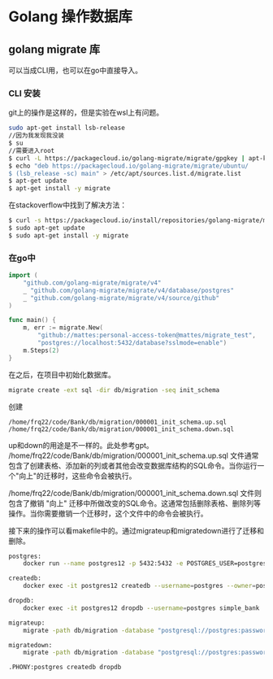 # Golang 操作数据库  

## golang migrate 库  

可以当成CLI用，也可以在go中直接导入。  

### CLI 安装
git上的操作是这样的，但是实验在wsl上有问题。
```bash
sudo apt-get install lsb-release 
//因为我发现我没装
$ su  
//需要进入root
$ curl -L https://packagecloud.io/golang-migrate/migrate/gpgkey | apt-key add -
$ echo "deb https://packagecloud.io/golang-migrate/migrate/ubuntu/ 
$ (lsb_release -sc) main" > /etc/apt/sources.list.d/migrate.list
$ apt-get update
$ apt-get install -y migrate
```
在stackoverflow中找到了解决方法：
```bash
$ curl -s https://packagecloud.io/install/repositories/golang-migrate/migrate/script.deb.sh | sudo bash
$ sudo apt-get update
$ sudo apt-get install -y migrate
```

### 在go中
```go
import (
    "github.com/golang-migrate/migrate/v4"
    _ "github.com/golang-migrate/migrate/v4/database/postgres"
    _ "github.com/golang-migrate/migrate/v4/source/github"
)

func main() {
    m, err := migrate.New(
        "github://mattes:personal-access-token@mattes/migrate_test",
        "postgres://localhost:5432/database?sslmode=enable")
    m.Steps(2)
}
```  


在之后，在项目中初始化数据库。

```bash
migrate create -ext sql -dir db/migration -seq init_schema
```  
创建  
```
/home/frq22/code/Bank/db/migration/000001_init_schema.up.sql
/home/frq22/code/Bank/db/migration/000001_init_schema.down.sql  
```  
up和down的用途是不一样的。此处参考gpt。  
/home/frq22/code/Bank/db/migration/000001_init_schema.up.sql 文件通常包含了创建表格、添加新的列或者其他会改变数据库结构的SQL命令。当你运行一个"向上"的迁移时，这些命令会被执行。

/home/frq22/code/Bank/db/migration/000001_init_schema.down.sql 文件则包含了撤销 "向上" 迁移中所做改变的SQL命令。这通常包括删除表格、删除列等操作。当你需要撤销一个迁移时，这个文件中的命令会被执行。  

接下来的操作可以看makefile中的。通过migrateup和migratedown进行了迁移和删除。
```bash
postgres:
	docker run --name postgres12 -p 5432:5432 -e POSTGRES_USER=postgres -e POSTGRES_PASSWORD=password -d postgres:12-alpine

createdb:
	docker exec -it postgres12 createdb --username=postgres --owner=postgres simple_bank

dropdb:
	docker exec -it postgres12 dropdb --username=postgres simple_bank 

migrateup:
	migrate -path db/migration -database "postgresql://postgres:password@localhost:5432/simple_bank?sslmode=disable" -verbose up

migratedown:
	migrate -path db/migration -database "postgresql://postgres:password@localhost:5432/simple_bank?sslmode=disable" -verbose down

.PHONY:postgres createdb dropdb
```